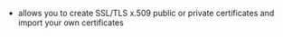 - allows you to create SSL/TLS x.509 public or private certificates and import your own certificates